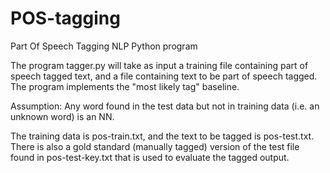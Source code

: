 # POS-tagging
Part Of Speech Tagging NLP Python program

The program tagger.py will take as input a training file containing part of speech tagged text, and a file containing text to be part of speech tagged. 
The program implements the "most likely tag" baseline.

Assumption: Any word found in the test data but not in training data (i.e. an unknown word) is an NN.

The training data is pos-train.txt, and the text to be tagged is pos-test.txt. 
There is also a gold standard (manually tagged) version of the test file found in pos-test-key.txt that is used to evaluate the tagged output.
